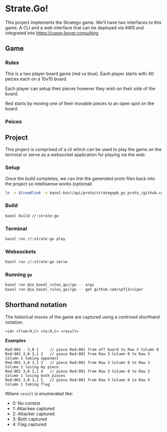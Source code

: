 # Strate.Go!

This project implements the Stratego game. We'll have two interfaces to this game. A CLI and a web interface that can be deployed via AWS and integrated into https://casey.boyer.consulting.


## Game

### Rules

This is a two player board game (red vs blue). Each player starts with 40 peices each on a 10x10 board.

Each player can setup their pieces however they wish on their side of the board.

Red starts by moving one of their movable pieces to an open spot on the board.

### Peices


## Project

This project is comprised of a cli which can be used to play the game on the terminal or serve as a websocket application for playing via the web.

### Setup

Once the build completes, we can link the generated proto files back into the project so intellisense works (optional)

```bash
ln -s $(readlink -e bazel-bin)/api/proto/strategopb_go_proto_/github.com/cBiscuitSurprise/strate-go/api/go/ api/go
```

### Build

```bash
bazel build //:strate-go
```

### Terminal

```bash
bazel run //:strate-go play
```

### Websockets

```bash
bazel run //:strate-go serve
```

### Running `go`

```bash
bazel run @io_bazel_rules_go//go -- args
bazel run @io_bazel_rules_go//go -- get github.com/spf13/viper
```


## Shorthand notation

The historical moves of the game are captured using a contrived shorthand notation:

`<id> <from:R,C> <to:R,C> <result>`

**Examples**
```
Red:001 - 3,0 1     // piece Red:001 from off board to Row 3 Column 0
Red:001 3,0 3,1 2   // piece Red:001 from Row 3 Column 0 to Row 3 Column 1 taking opponent
Red:001 3,0 3,1 3   // piece Red:001 from Row 3 Column 0 to Row 3 Column 1 losing my piece
Red:001 3,0 3,1 4   // piece Red:001 from Row 3 Column 0 to Row 3 Column 1 losing both pieces
Red:001 3,0 3,1 5   // piece Red:001 from Row 3 Column 0 to Row 3 Column 1 taking flag
```

Where `result` is enumerated like:
* 0: No contest
* 1: Attackee captured
* 2: Attacker captured
* 3: Both captured
* 4: Flag captured
